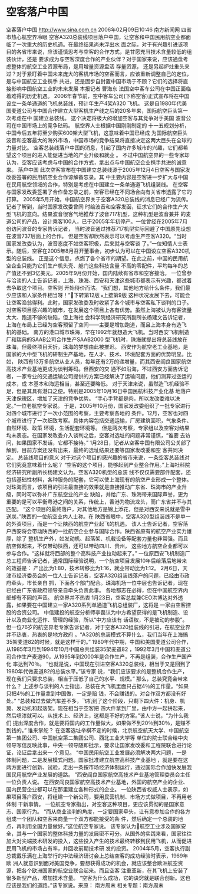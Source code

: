# 空客落户中国

空客落户中国
http://www.sina.com.cn 2006年02月09日10:46 南方新闻网
四省市热心航空界冷眼
空客A320总装线项目落户中国，让空客和中国民用航空业都面临了一次重大的历史机遇。在最终结果尚未浮出水 面之际，对于有兴趣引进该项目的各省市来说，应该谨慎思考与空客的合作方式，是甘愿充当技术含量较低的组装伙计，还是 要求成为与空客深度合作的产业伙伴？对于国家来说，应该通盘考虑整体的航空工业资源布局，是用增量资源盘活
存量资源， 还是另起炉灶重头来过？对于紧盯着中国未来庞大的客机市场的空客而言，应该重新调整自己的定位，是与中国航空工业携手 共进，还是固步自封置中国市场于不顾？它们的选择将直接影响中国航空工业的未来发展
本报记者 曹海东
法国空中客车公司在中国正面临着难得的历史机遇。
2006年春节前，空中客车公司(下称空客)正式宣布将在中国设立一条单通道的飞机总装线，预计年生产4架A320 飞机。
这是自1980年代美国麦道公司与中国合作建立大型客机生产线之后的20多年来，国际航空巨头第一次考虑在中 国建立总装线。
这个决定将极大的增加空客与其竞争对手美国
波音公司在中国市场上的竞争砝码。
航空界人士根据中国刚刚制定的
十一五规划分析，中国今后五年将至少购买600架大型飞机，这意味着中国已经成 为国际航空巨头波音和空客最大的海外市场，中国市场的竞争结果将直接决定这两大巨头在全球的力量对比。
空客总装线落户中国的消息，引起了国内许多城市的兴趣，它们都希望这个项目的进入能促进当地的产业升级和就业 。
不过中国航空界的一些专家却认为，空客应该考虑与中国的合作方式，拿出点与中国航空企业携手共进的诚意来。
落户中国
此次空客宣布在中国建立总装线源于2005年12月4日空客与国家发改委签署的民用航空业合作谅解备忘录。其 中主要内容是空客进一步扩大与中国在民用航空领域的合作，特别是考虑在中国建立一条单通道飞机组装线。
在空客与国家发改委签署了合作备忘录之前，空客已经在不同场合向有关省市透露了它的打算。
2005年5月开始，中国航空界关于空客A320总装线的消息已经广为流传。记者了解到，当时国家发改委曾同 时给波音和空客发函，征求它们的合作生产大型飞机的意向。结果波音很客气地推荐了波音717机型，这种机型是波音兼并 的麦道公司的产品，设计乘客100人，已于2005年年初停产。一位曾经在2005年7月份访问波音的专家告诉记者， 当时波音通过推荐717机型实际回避了中国原先设想在波音737层面上的合作。
但是空客却欣然表示可以考虑生产空客A320。“当时国家发改委认为，波音态度不如空客积极，后来就与空客谈 了。”一位知情人士表示。随后，空客在2005年8月召开董事会，初步认为可以在中国设立空客A320机型的总装线。
正是这个信息，点燃了各个省市的期望。在此之前，中国的民用航空企业只能为它们生产机头壳、舱门这些科技含量 不高的零配件，平均每年的总产值还不到3亿美元。2005年9月份开始，国内陆续有省市和空客接洽。
一位曾参与洽谈的人士告诉记者，上海、珠海、西安和天津这些城市都表示有兴趣，都试着去争取这个项目。空客则 开始待价而沽。“我们想，其他地方给什么条件，我们最少应该和人家条件相当呀！”下转第12版
上接第9版
这种状况发展下去，可能会让空客渔翁得利。此时，国家发改委及时收紧了各个城市与空客私下谈判的口子。
对空客项目感兴趣的城市，在发展这个项目上各有优势。虽然上海被认为有客流量太大、跑道不够的缺陷，但上海社 会科学院经济研究所副所长杨建文告诉记者，上海在布局上已经为空客预留了空间——主要是增加跑道，而且上海本身有造飞 机的基础。
南方的港口城市珠海，早在1992年就想造大飞机。当时西安飞机制造厂和瑞典的SAAB公司合作生产SAAB2000 型飞机时，珠海就提出将总装线放在珠海，但最终项目夭折，珠海的梦想由此被推迟。
西安作为航空老工业基地，是国家的大中型飞机的研制生产基地，在人才、技术、环境配套方面的优势明显。比如， 陕西有13万多航空从业人员，每年还有2万的递增量，而其西安阎良国家航空高技术产业基地更成为谈判筹码。但西安的交 通不如沿海，不过西安方面告诉记者，一家专业的交通运输公司提供的方案已经解决了运输问题，他们测算过空运的成本，成 本基本和海运相当，甚至还要略低。
对于天津来说，虽然造飞机经验不足，但是其具有港口之便。特别是2005年10月16日中国民航科技产业化基 地落户天津保税区，增加了天津的竞争优势。
“手心手背都是肉，所以发改委难以决定。”一位老航空专家说。
于是，2005年10月份，国家发改委组织了一批专家进行对四个城市进行了一次小范围的考察，主要考察各地的 条件。12月，空客也对四个城市进行了一次细致考察。具体内容包括交通运输，厂房建筑面积，气象条件、自然环境、政策 环境，生活配套环境等。
但是两次考察，专家组以及空客对结果均未表态。在国家发改委介入谈判之后，空客对选址的问题非常谨慎，“谁要 去访问，如果国家不发话，它都不接待。”
1月28日，记者从空客中国有限公司公关部了解到，目前方案还没有出来，最终的选址结果还要等国家发改委和空 客共同决定。
总装线项目的意义
对于对这个项目的感兴趣的省市来说，一条空客总装线对它们究竟意味着什么呢？
“空客的这个项目，能够起到产业整合作用。”上海社科院经济研究所副所长杨建文认为。空客A320机型的总装 线不仅仅需要部件配套，还包括基础性材料，各种服务的配套，它可以使上海现有的航空产业形成一个整体。
对珠海而言，该项目的引进最直接的效果就是直接推动广东省、珠海市的产业升级，同时可以弥补广东航空业的产业 缺陷，并给广东、珠海带来国际声誉，更为重要的是可以平衡粤港之间的关系，传统上，香港为物流龙头，而广东省并不与其 匹配。
“这个项目的最终落户，对其他地方是锦上添花，但是对西安来说就是雪中送炭。”陕西的一位航空业内人士称。在 陕西省眼中，空客A320型组装线不是单一的外资项目，而是一个让陕西的航空产业起飞的机遇。
该人士告诉记者，空客落户西安将会带动陕西的一批航空企业参与国际合作。陕西省原有的航空产业实力雄厚，除了 整机生产外，如发动机、起落架、机载设备等配套力量也非常强。而且航空做起来，不仅带动陕西，还可以带动四川、贵州， 这些地方航空企业都可以参与合作。“这样就将西部的整个高科技产业拉动起来了。”
一位原西安飞机制造厂总工程师告诉记者，通常国际经验说明，一个航空项目发展10年后给落后地带来的效益是： 产出比为1∶80，技术转移比为1∶16，就业带动比为1∶12。
2月6日，天津市经济委员会的一位人士告诉记者，空客A320组装线落户的问题，已经由市政府牵头，市长亲自 抓，下面各个部门配合。珠海机场一位中层也告诉记者，现在已经由广东省政府领导亲自牵头负责此事。
各地都志在必得，但在中国航空界内部却有不同的声音。
航空界并不热衷
1月23日，空客总裁兼CEO洪博达对外透露，如果要在中国建立一家A320系列单通道飞机总组装厂，这将是 一家由空客控股的合资公司。
中信建投的航空分析师李磊认为中方希望获得的是飞机制造、设计以及商业化运作、管理的经验，所以“中方应该有 话语权，不是被动的参股”。
但一位76岁的航空界老专家告诉记者，对于空客A320组装线的引进，在航空业界并不热衷，热衷的是地方政府 。“A320的总装模式不算什么，我们当年在上海搞35架麦道82的时候，就是这样干的。”
1980年代中期，中国和美国麦道公司合作，从1985年3月到1994年10月中国总共组装35架麦道82 ，1992年3月中国和麦道公司合作生产麦道90，从1995年到2000年是合作生产，不再是组装，合作生产国产化 率达到70％。
“也就是说，中国现在引进空客A320总装线，相当于又是回到了1980年代做麦道82的总装水平。”该专家 说，“我们应该要求的是整机合作生产，现在我们只要求总装，相当于压低了自己的水平、规模。”
那么，总装究竟会带来什么？
上述参与谈判的人士指出，总装在大飞机里面只占据4％的工作量。“如果只把4％的工作量拿到中国做，一定是赔 钱，不会赚钱的。对合作双方都没有好处。”
“总装和过去做汽车差不多，飞机到了这个阶段，只剩下四大件：机身、机翼、发动机和起落架。现在相当于空客把 四大件拿到厂里，由中方一起拼起来，然后喷漆就可以。从技术上、经济上，这都是不好的方案。”该人士说，“为什么我们 提出深度合作，就是要将国内的工作量做大，如果做不到20％到30％，是赚不到钱的。”
谁来掌舵？
在空客选址举棋不定的时候，北京航空航天大学、中国航空第一集团公司、中国航空第二集团公司、西北工业大学等 单位的院士联合给中央领导写信反映此事，中央一领导随即批示，要求让国家发改委和工程院联合进行论证，论证后拿出来一 个意见。
“中国民用航空工业发展必须解决两大问题，一是体制问题，二是发展模式问题。国家批准建立航空高科技产业基地 ，就是要在这两方面进行创新、试验，走出一条按市场经济体制运行，通过国际合作加快发展我国民用航空产业发展的道路。 ”西安阎良国家航空高技术产业基地管理委员会主任一位负责人说。
在西安阎良国家航空高技术产业基地，外国的航空产业的企业、国内民营企业都可以在那里建立各种形式的企业。
一位陕西省权威人士表示，如果项目落户西安，将组建一个新公司，要用民营机制、市场方式做项目，不再用老体制 干新事情。
一位航空专家指出，对空客这种项目，更应该贯彻的是国家意志、国家行为。
“而从商业谈判的角度，一定要国家牵头，让有意参加合作的各方组成一个团队和空客来商量一个双方都能接受的条 件，然后确定一个总装的地点，再利用全国力量做好。”这位航空专家说。
该专家认为航空工业涉及国家安全，其与一个国家的整体科技力量的发展密不可分。从国外的实践来看，国家往往 加大对尖端技术研发的投入，这些投入产生的技术最终转移到民用飞机，从而促进民用飞机的市场占有率，并回收前期技术研 发的投资。
2004年5月，空客执行副总裁戴乐满在上海举行的中法经济研讨会上总结空客的成功经验时表示，1969年欧 洲人就意识到面对美国竞争，要想获得成功的机会，就应该整合欧洲航空资源，把各个欧洲国家的航空业联合起来。而且空客 注重革新，在其飞机上安装了很多新型产品，增加技术含量。
“空客为什么成功，它的诀窍就是联合创新。这也应该是我们的道路。”该专家说。来原：
南方周末
相关专题：南方周末 

